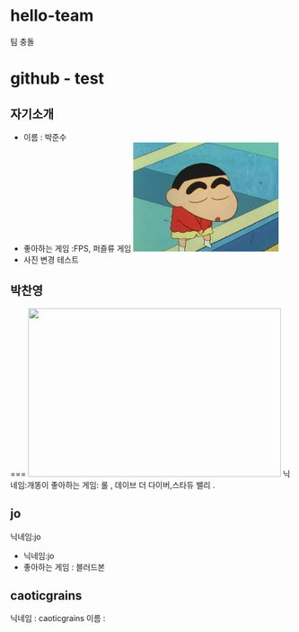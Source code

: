 # hello-team
팀 충돌 


# github - test
## 자기소개
* 이름 : 박준수
* 좋아하는 게임 :FPS, 퍼즐류 게임
![짱구인사](./jangu.jpeg)
* 사진 변경 테스트


## 박찬영
===
<img src="https://www.google.com/url?sa=i&url=https%3A%2F%2Fkr.pinterest.com%2Fpin%2Fliiustration--369084131972540937%2F&psig=AOvVaw3AxmvzBii3jh2_1O94jHAU&ust=1737508522971000&source=images&cd=vfe&opi=89978449&ved=0CBEQjRxqFwoTCNjepOTRhYsDFQAAAAAdAAAAABAI" width="450px" height="300px"></img>
닉네임:개똥이
좋아하는 게임: 롤 , 데이브 더 다이버,스타듀 밸리 .


## jo
닉네임:jo
* 닉네임:jo
* 좋아하는 게임 : 블러드본

## caoticgrains
닉네임 : caoticgrains
이름 : 
